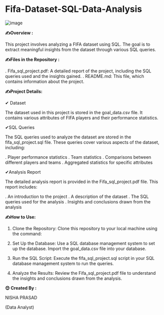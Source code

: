 # Fifa-Dataset-SQL-Data-Analysis
![image](https://github.com/user-attachments/assets/a793441f-760e-4c86-b964-b039b4ffb806)

**✍Overview :**

This project involves analyzing a FIFA dataset using SQL. The goal is to extract meaningful insights from the dataset through various SQL queries.

**✍Files in the Repository :**

.  Fifa_sql_project.pdf: A detailed report of the project, including the SQL queries used and the insights gained.
.  README.md: This file, which contains information about the project.

**✍Project Details:**

 ✔ Dataset
  
The dataset used in this project is stored in the goal_data.csv file. It contains various attributes of FIFA players and their performance statistics.

✔SQL Queries

The SQL queries used to analyze the dataset are stored in the fifa_sql_project.sql file. These queries cover various aspects of the dataset, including:

.  Player performance statistics
.  Team statistics
.  Comparisons between different players and teams
.  Aggregated statistics for specific attributes


✔Analysis Report

The detailed analysis report is provided in the Fifa_sql_project.pdf file. This report includes:

.  An introduction to the project
.  A description of the dataset
.  The SQL queries used for the analysis
.  Insights and conclusions drawn from the analysis


**✍How to Use:**


1. Clone the Repository: Clone this repository to your local machine using the command:

2. Set Up the Database: Use a SQL database management system to set up the database. Import the goal_data.csv file into your database.   

3. Run the SQL Script: Execute the fifa_sql_project.sql script in your SQL database management system to run the queries.

4. Analyze the Results: Review the Fifa_sql_project.pdf file to understand the insights and conclusions drawn from the analysis.

**😊 Created By :**
   
NISHA PRASAD

(Data Analyst)

